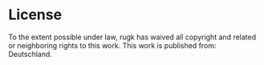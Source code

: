 # License

To the extent possible under law, rugk has waived all copyright and related or neighboring rights to this work. This work is published from: Deutschland.
